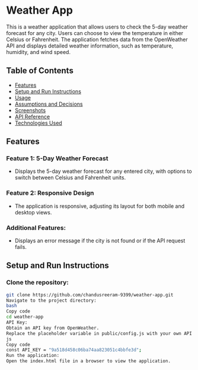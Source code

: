 # Weather App

This is a weather application that allows users to check the 5-day weather forecast for any city. Users can choose to view the temperature in either Celsius or Fahrenheit. The application fetches data from the OpenWeather API and displays detailed weather information, such as temperature, humidity, and wind speed.

## Table of Contents
- [Features](#features)
- [Setup and Run Instructions](#setup-and-run-instructions)
- [Usage](#usage)
- [Assumptions and Decisions](#assumptions-and-decisions)
- [Screenshots](#screenshots)
- [API Reference](#api-reference)
- [Technologies Used](#technologies-used)

## Features

### Feature 1: 5-Day Weather Forecast
- Displays the 5-day weather forecast for any entered city, with options to switch between Celsius and Fahrenheit units.

### Feature 2: Responsive Design
- The application is responsive, adjusting its layout for both mobile and desktop views.

### Additional Features:
- Displays an error message if the city is not found or if the API request fails.

## Setup and Run Instructions

### Clone the repository:
```bash
git clone https://github.com/chandusreeram-9399/weather-app.git
Navigate to the project directory:
bash
Copy code
cd weather-app
API Key:
Obtain an API key from OpenWeather.
Replace the placeholder variable in public/config.js with your own API key:
js
Copy code
const API_KEY = "9a518d458c06ba74aa823051c4bbfe3d";
Run the application:
Open the index.html file in a browser to view the application.
